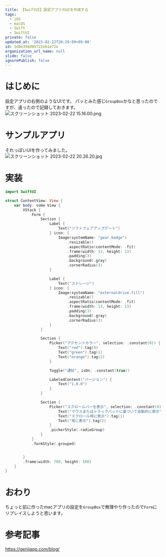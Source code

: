 ```yaml
---
title: 【SwiftUI】設定アプリのUIを作成する
tags:
  - iOS
  - macOS
  - Swift
  - SwiftUI
private: false
updated_at: '2023-02-22T20:29:09+09:00'
id: 1d0e394d05722eb1e72e
organization_url_name: null
slide: false
ignorePublish: false
---
```

# はじめに
設定アプリの右側のようなUIです。
パッとみた感じ`GroupBox`かなと思ったのですが、違ったので記録しておきます。
![スクリーンショット 2023-02-22 15.16.00.png](https://qiita-image-store.s3.ap-northeast-1.amazonaws.com/0/1745371/33a0ed7e-4061-6beb-5870-f0f5929dd632.png)

# サンプルアプリ
それっぽいUIを作ってみました。
![スクリーンショット 2023-02-22 20.26.20.jpg](https://qiita-image-store.s3.ap-northeast-1.amazonaws.com/0/1745371/f7220ba9-7ae3-ac6a-7a50-1bb09bb195b0.jpeg)

# 実装
```swift
import SwiftUI

struct ContentView: View {
    var body: some View {
        VStack {
            Form {
                Section {
                    Label {
                        Text("ソフトフェアアップデート")
                    } icon: {
                        Image(systemName: "gear.badge")
                            .resizable()
                            .aspectRatio(contentMode: .fit)
                            .frame(width: 13, height: 13)
                            .padding(3)
                            .background(.gray)
                            .cornerRadius(3)
                    }

                    Label {
                        Text("ストレージ")
                    } icon: {
                        Image(systemName: "externaldrive.fill")
                            .resizable()
                            .aspectRatio(contentMode: .fit)
                            .frame(width: 13, height: 13)
                            .padding(3)
                            .background(.gray)
                            .cornerRadius(3)
                    }
                }

                Section {
                    Picker("アクセントカラー", selection: .constant(0)) {
                        Text("red").tag(0)
                        Text("green").tag(1)
                        Text("orange").tag(2)
                    }

                    Toggle("通知", isOn: .constant(true))

                    LabeledContent("バージョン") {
                        Text("1.0.0")
                    }
                }

                Section {
                    Picker("スクロールバーを表示", selection: .constant(0)) {
                        Text("マウスまたはトラックパッドに基づいて自動的に表示").tag(0)
                        Text("スクロール時に表示").tag(1)
                        Text("常に表示").tag(2)
                    }
                    .pickerStyle(.radioGroup)
                }
            }
            .formStyle(.grouped)


        }
        .frame(width: 700, height: 500)
    }
}
```

# おわり
ちょっと前に作ったmacアプリの設定を`GroupBox`で無理やり作ったので`Form`にリプレイスしようと思います。

# 参考記事
https://genjiapp.com/blog/
